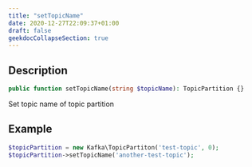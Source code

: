```yaml
---
title: "setTopicName"
date: 2020-12-27T22:09:37+01:00
draft: false
geekdocCollapseSection: true
---
```

## Description
```php
public function setTopicName(string $topicName): TopicPartition {}
```
Set topic name of topic partition
## Example
```php
$topicPartition = new Kafka\TopicPartiton('test-topic', 0);
$topicPartition->setTopicName('another-test-topic');
```